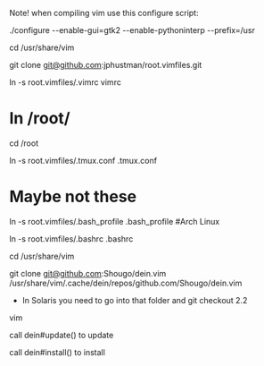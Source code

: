 
Note! when compiling vim use this configure script:

./configure --enable-gui=gtk2 --enable-pythoninterp --prefix=/usr

cd /usr/share/vim

git clone git@github.com:jphustman/root.vimfiles.git

ln -s root.vimfiles/.vimrc vimrc

# In /root/
cd /root

ln -s root.vimfiles/.tmux.conf .tmux.conf

# Maybe not these
ln -s root.vimfiles/.bash_profile .bash_profile #Arch Linux

ln -s root.vimfiles/.bashrc .bashrc

cd /usr/share/vim

git clone git@github.com:Shougo/dein.vim /usr/share/vim/.cache/dein/repos/github.com/Shougo/dein.vim

- In Solaris you need to go into that folder and git checkout 2.2

vim

call dein#update() to update

call dein#install() to install



